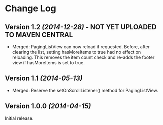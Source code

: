 Change Log
==========

Version 1.2 *(2014-12-28)* - NOT YET UPLOADED TO MAVEN CENTRAL
----------------------------

 * Merged: PagingListView can now reload if requested. Before, after clearing the list, setting hasMoreItems to true had no
effect on reloading. This removes the item count check and re-adds the
footer view if hasMoreItems is set to true.

Version 1.1 *(2014-05-13)*
----------------------------

 * Merged: Reserve the setOnScrollListener() method for PagingListView.


Version 1.0.0 *(2014-04-15)*
----------------------------

Initial release.

